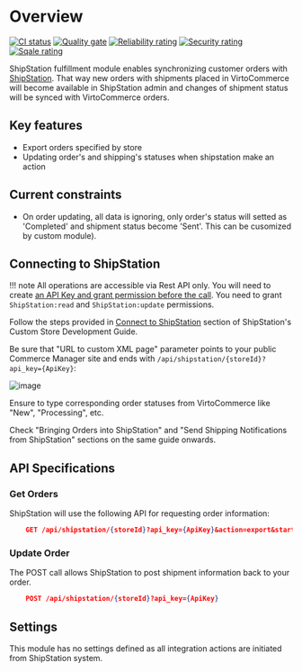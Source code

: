 # Overview

[![CI status](https://github.com/VirtoCommerce/vc-module-shipstation/workflows/Module%20CI/badge.svg?branch=dev)](https://github.com/VirtoCommerce/vc-module-shipstation/actions?query=workflow%3A"Module+CI") [![Quality gate](https://sonarcloud.io/api/project_badges/measure?project=VirtoCommerce_vc-module-shipstation&metric=alert_status&branch=dev)](https://sonarcloud.io/dashboard?id=VirtoCommerce_vc-module-shipstation) [![Reliability rating](https://sonarcloud.io/api/project_badges/measure?project=VirtoCommerce_vc-module-shipstation&metric=reliability_rating&branch=dev)](https://sonarcloud.io/dashboard?id=VirtoCommerce_vc-module-shipstation) [![Security rating](https://sonarcloud.io/api/project_badges/measure?project=VirtoCommerce_vc-module-shipstation&metric=security_rating&branch=dev)](https://sonarcloud.io/dashboard?id=VirtoCommerce_vc-module-shipstation) [![Sqale rating](https://sonarcloud.io/api/project_badges/measure?project=VirtoCommerce_vc-module-shipstation&metric=sqale_rating&branch=dev)](https://sonarcloud.io/dashboard?id=VirtoCommerce_vc-module-shipstation)

ShipStation fulfillment module enables synchronizing customer orders with <a href="http://www.shipstation.com/" target="_blank">ShipStation</a>. That way new orders with shipments placed in VirtoCommerce will become available in ShipStation admin and changes of shipment status will be synced with VirtoCommerce orders.

## Key features
* Export orders specified by store
* Updating order's and shipping's statuses when shipstation make an action

## Current constraints
* On order updating, all data is ignoring, only order's status will setted as 'Completed' and shipment status become 'Sent'. This can be cusomized by custom module).


## Connecting to ShipStation

!!! note
    All operations are accessible via Rest API only. You will need to create [an API Key and grant permission before the call](https://virtocommerce.com/docs/latest/user-guide/security/#generate-api-key).
    You need to grant `ShipStation:read` and `ShipStation:update` permissions.


Follow the steps provided in [Connect to ShipStation](https://help.shipstation.com/hc/en-us/articles/360025856192-Custom-Store-Development-Guide) section of ShipStation's Custom Store Development Guide.


Be sure that "URL to custom XML page" parameter points to your public Commerce Manager site and ends with `/api/shipstation/{storeId}?api_key={ApiKey}`:

![image](https://cloud.githubusercontent.com/assets/5801549/17191416/87e432c8-5452-11e6-981a-0cde04183dec.png)

Ensure to type corresponding order statuses from VirtoCommerce like "New", "Processing", etc.

Check "Bringing Orders into ShipStation" and "Send Shipping Notifications from ShipStation" sections on the same guide onwards.

## API Specifications

### Get Orders

ShipStation will use the following API for requesting order information:

```json
    GET /api/shipstation/{storeId}?api_key={ApiKey}&action=export&start_date=[Start Date]&end_date=[End Date]&page=1 

```

### Update Order

The POST call allows ShipStation to post shipment information back to your order.

```json
    POST /api/shipstation/{storeId}?api_key={ApiKey}

```


## Settings
This module has no settings defined as all integration actions are initiated from ShipStation system.
